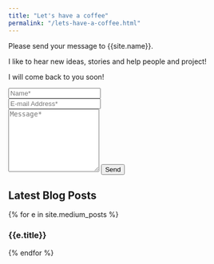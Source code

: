 ```yaml
---
title: "Let's have a coffee"
permalink: "/lets-have-a-coffee.html"
---
```


<form action="https://formspree.io/{{site.email}}" method="POST">    
<p>Please send your message to {{site.name}}. </p>
<p>I like to hear new ideas, stories and help people and project!</p>
<p>I will come back to you soon!</p>
<div class="form-group row">
<div class="col-md-6">
<input class="form-control" type="text" name="name" placeholder="Name*" required>
</div>
<div class="col-md-6">
<input class="form-control" type="email" name="_replyto" placeholder="E-mail Address*" required>
</div>
</div>
<textarea rows="8" class="form-control mb-3" name="message" placeholder="Message*" required></textarea>    
<input class="btn btn-success" type="submit" value="Send">
</form>

<h2> Latest Blog Posts </h2>

{% for e in site.medium_posts %}

<div class="row">
  <h3>{{e.title}}</h3>
  {% endfor %}

</div>
